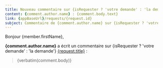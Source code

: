 ```yaml
---
title: Nouveau commentaire sur {isRequester ? 'votre demande' : 'la demande'} "{request.title}"
content: {comment.author.name} : {comment.body.text}
link: {appBaseUrl}/requests/{request.id}
subject: Commentaire de {comment.author.name} sur {isRequester ? 'votre demande' : 'la demande'} "{request.title}"
---
```


Bonjour {member.firstName},

**{comment.author.name}** a écrit un commentaire sur {isRequester ? 'votre demande' : 'la demande'} [{request.title}]({appBaseUrl}/requests/{request.id}) :

> {verbatim(comment.body)}
